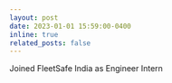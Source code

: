 ```yaml
---
layout: post
date: 2023-01-01 15:59:00-0400
inline: true
related_posts: false
---
```


Joined FleetSafe India as Engineer Intern
